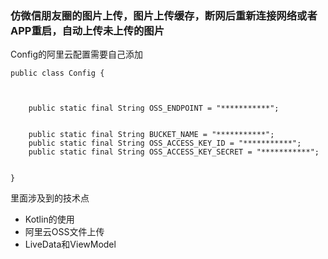 ### 仿微信朋友圈的图片上传，图片上传缓存，断网后重新连接网络或者APP重启，自动上传未上传的图片


Config的阿里云配置需要自己添加
```
public class Config {



    public static final String OSS_ENDPOINT = "***********";


    public static final String BUCKET_NAME = "***********";
    public static final String OSS_ACCESS_KEY_ID = "***********";
    public static final String OSS_ACCESS_KEY_SECRET = "***********";


}

```

里面涉及到的技术点

 - Kotlin的使用
 - 阿里云OSS文件上传
 - LiveData和ViewModel


